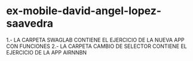 # ex-mobile-david-angel-lopez-saavedra
1.- LA CARPETA  SWAGLAB CONTIENE EL EJERCICIO DE LA NUEVA APP CON FUNCIONES
2.- LA CARPETA CAMBIO DE SELECTOR CONTIENE EL EJERCICIO DE LA APP AIRNNBN
